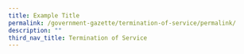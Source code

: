 ```yaml
---
title: Example Title
permalink: /government-gazette/termination-of-service/permalink/
description: ""
third_nav_title: Termination of Service
---
```

